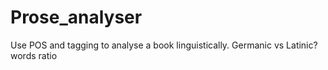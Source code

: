 # Prose_analyser

 Use POS and tagging to analyse a book linguistically. Germanic vs Latinic? words ratio 
